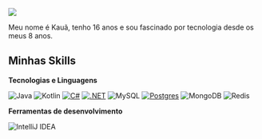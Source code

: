 ![](https://komarev.com/ghpvc/?username=sn0wkzy&color=006bed)

Meu nome é Kauã, tenho 16 anos e sou fascinado por tecnologia desde os meus 8 anos.

## Minhas Skills

**Tecnologias e Linguagens**

![Java](https://img.shields.io/badge/java-%23ED8B00.svg?style=for-the-badge&logo=openjdk&logoColor=white)
![Kotlin](https://img.shields.io/badge/Kotlin-0095D5?&style=for-the-badge&logo=kotlin&logoColor=white)
[![C#](https://custom-icon-badges.demolab.com/badge/C%23-%23239120.svg?logo=cshrp&logoColor=white)](#)
[![.NET](https://img.shields.io/badge/.NET-512BD4?logo=dotnet&logoColor=fff)](#)
![MySQL](https://img.shields.io/badge/MySQL-00000F?style=for-the-badge&logo=mysql&logoColor=white)
[![Postgres](https://img.shields.io/badge/Postgres-%23316192.svg?logo=postgresql&logoColor=white)](#)
![MongoDB](https://img.shields.io/badge/MongoDB-%234ea94b.svg?style=for-the-badge&logo=mongodb&logoColor=white)
![Redis](https://img.shields.io/badge/redis-%23DD0031.svg?style=for-the-badge&logo=redis&logoColor=white)

**Ferramentas de desenvolvimento**

![IntelliJ IDEA](https://img.shields.io/badge/Intellij%20Idea-000?logo=intellij-idea&style=for-the-badge)

<br/>
